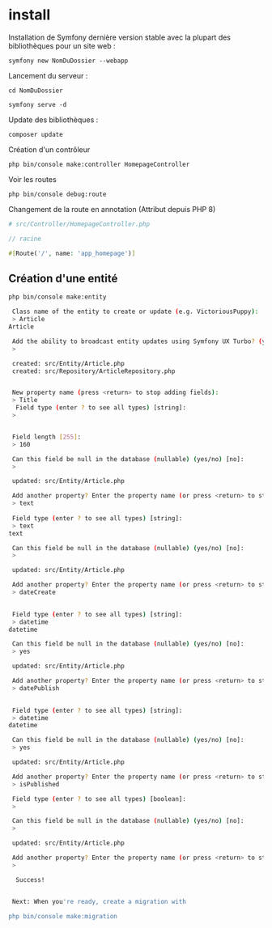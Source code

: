 # install

Installation de Symfony dernière version stable avec la plupart des bibliothèques pour un site web :

    symfony new NomDuDossier --webapp

Lancement du serveur :

    cd NomDuDossier
    
    symfony serve -d

Update des bibliothèques :

    composer update

Création d'un contrôleur

    php bin/console make:controller HomepageController

Voir les routes

    php bin/console debug:route

Changement de la route en annotation (Attribut depuis PHP 8)

```PHP
# src/Controller/HomepageController.php

// racine

#[Route('/', name: 'app_homepage')]
```

## Création d'une entité

```bash
php bin/console make:entity

 Class name of the entity to create or update (e.g. VictoriousPuppy):
 > Article
Article

 Add the ability to broadcast entity updates using Symfony UX Turbo? (yes/no) [no]:
 >

 created: src/Entity/Article.php
 created: src/Repository/ArticleRepository.php


 New property name (press <return> to stop adding fields):
 > Title
  Field type (enter ? to see all types) [string]:
 >


 Field length [255]:
 > 160

 Can this field be null in the database (nullable) (yes/no) [no]:
 >

 updated: src/Entity/Article.php

 Add another property? Enter the property name (or press <return> to stop adding fields):
 > text
 
 Field type (enter ? to see all types) [string]:
 > text
text

 Can this field be null in the database (nullable) (yes/no) [no]:
 >

 updated: src/Entity/Article.php

 Add another property? Enter the property name (or press <return> to stop adding fields):
 > dateCreate

 
 Field type (enter ? to see all types) [string]:
 > datetime
datetime

 Can this field be null in the database (nullable) (yes/no) [no]:
 > yes

 updated: src/Entity/Article.php

 Add another property? Enter the property name (or press <return> to stop adding fields):
 > datePublish

 
 Field type (enter ? to see all types) [string]:
 > datetime
datetime

 Can this field be null in the database (nullable) (yes/no) [no]:
 > yes

 updated: src/Entity/Article.php

 Add another property? Enter the property name (or press <return> to stop adding fields):
 > isPublished

 Field type (enter ? to see all types) [boolean]:
 >

 Can this field be null in the database (nullable) (yes/no) [no]:
 >

 updated: src/Entity/Article.php

 Add another property? Enter the property name (or press <return> to stop adding fields):
 >

  Success!


 Next: When you're ready, create a migration with 
 
php bin/console make:migration


```
